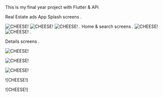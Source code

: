This is my final year project with Flutter & APi

Real Estate ads App
Splash screens
.


![CHEESE!](https://user-images.githubusercontent.com/92762767/172856790-8eaa61d1-2b09-4f75-a663-0ef6c6ab385c.jpg)
![CHEESE!](https://user-images.githubusercontent.com/92762767/172857396-8ef3499d-b178-4f2c-8a0c-d616d5cffe54.jpg)
![CHEESE!](https://user-images.githubusercontent.com/92762767/172857679-84002199-cc13-4a27-b857-8b03b556609f.jpg)
.
Home & search screens
.
![CHEESE!](https://user-images.githubusercontent.com/92762767/172858075-34ca52df-c637-4e6e-8a5e-6fef1c38c080.png)
![CHEESE!](https://user-images.githubusercontent.com/92762767/172858259-528331d4-1c78-412b-8b92-43ac67c42645.jpg)
.

Details screens
.

![CHEESE!](https://user-images.githubusercontent.com/92762767/172858942-cb352596-5612-421b-8712-f6f16eff76dd.jpg)

![CHEESE!](https://user-images.githubusercontent.com/92762767/172858963-f902de58-b124-481b-911e-6479c8024047.jpg)

![CHEESE!](https://user-images.githubusercontent.com/92762767/172858991-d096552e-7530-4c66-817d-8fb1609d125f.jpg)

![CHEESE!]

![CHEESE!]
